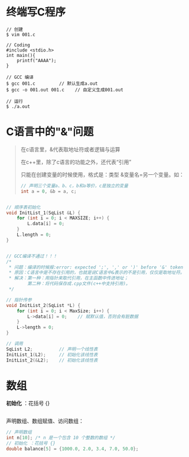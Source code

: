 # 终端写C程序

```shell
// 创建
$ vim 001.c

// Coding
#include <stdio.h>
int main(){
	printf("AAAA");
}

// GCC 编译
$ gcc 001.c         // 默认生成a.out
$ gcc -o 001.out 001.c    // 自定义生成001.out

// 运行
$ ./a.out
```



# C语言中的"&"问题

> 在c语言里，&代表取地址符或者逻辑与运算
>
> 在c++里，除了c语言的功能之外，还代表“引用”
>
> 只能在创建变量的时候使用，格式是：类型 &变量名=另一个变量。如：
>
> ```c
> // 声明三个变量a、b、c，b和a等价，c是独立的变量
> int a = 0, &b = a, c;
> ```

```c

// 顺序表初始化
void InitList_1(SqList &L) {
    for (int i = 0; i < MAXSIZE; i++) {
        L.data[i] = 0;
    }
    L.length = 0;
}


// GCC编译不通过！！！
/*
 * 问题：编译的时候报:error: expected ';', ',' or ')' before '&' token
 * 原因：C语言中是不存在引用的，也就是说C语言中&表示的不是引用，仅仅是取地址符。
 * 解决：第一种：用指针来取代引用，在主函数中传进地址；
	 	第二种：将代码保存成.cpp文件(c++中支持引用)。
 */

// 指针传参
void InitList_2(SqList *L) {
    for (int i = 0; i < MaxSize; i++) {
        L->data[i] = 0;    // 赋默认值，否则会有脏数据
    }
    L->length = 0;
}

// 调用
SqList L2;          // 声明一个线性表
InitList_1(L2);     // 初始化该线性表
InitList_2(&L2);  	// 初始化该线性表
```







# 数组

**初始化** ：花括号 {}

```C


```

声明数组、数组赋值、访问数组：



```C
// 声明数组
int n[10]; /* n 是一个包含 10 个整数的数组 */
// 初始化 ：花括号 {}
double balance[5] = {1000.0, 2.0, 3.4, 7.0, 50.0};
```


